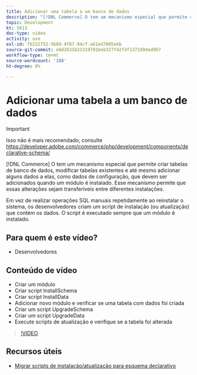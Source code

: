 ```yaml
---
title: Adicionar uma tabela a um banco de dados
description: "[!DNL Commerce] O tem um mecanismo especial que permite criar tabelas de banco de dados, modificar tabelas existentes e até mesmo adicionar alguns dados a elas."
topic: Development
kt: 5613
doc-type: video
activity: use
exl-id: fb222752-5689-4f87-94cf-a61ed7005e6b
source-git-commit: e8d2631b31319701beb327f42fdf1372d9dad9b7
workflow-type: tm+mt
source-wordcount: '188'
ht-degree: 0%

---
```


# Adicionar uma tabela a um banco de dados

>[!IMPORTANT]
>
>Isso não é mais recomendado, consulte https://developer.adobe.com/commerce/php/development/components/declarative-schema/


[!DNL Commerce] O tem um mecanismo especial que permite criar tabelas de banco de dados, modificar tabelas existentes e até mesmo adicionar alguns dados a elas, como dados de configuração, que devem ser adicionados quando um módulo é instalado. Esse mecanismo permite que essas alterações sejam transferíveis entre diferentes instalações.

Em vez de realizar operações SQL manuais repetidamente ao reinstalar o sistema, os desenvolvedores criam um script de instalação (ou atualização) que contém os dados. O script é executado sempre que um módulo é instalado.

## Para quem é este vídeo?

- Desenvolvedores

## Conteúdo de vídeo

- Criar um módulo
- Criar script InstallSchema
- Criar script InstallData
- Adicionar novo módulo e verificar se uma tabela com dados foi criada
- Criar um script UpgradeSchema
- Criar um script UpgradeData
- Execute scripts de atualização e verifique se a tabela foi alterada

>[!VIDEO](https://video.tv.adobe.com/v/35791?quality=12&learn=on)

## Recursos úteis

- [Migrar scripts de instalação/atualização para esquema declarativo](https://developer.adobe.com/commerce/php/development/components/declarative-schema/migration-scripts/)
